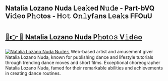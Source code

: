 ## Natalia Lozano Nuda L𝚎a𝚔ed N𝚞𝚍e - Part-bVQ Vi𝚍𝚎o P𝚑𝚘tos - H𝚘𝚝 O𝚗𝚕yf𝚊ns L𝚎a𝚔s FFOuU

# <h2><a href="http://kf7997e.oniu.top/?m=Natalia+Lozano+Nuda">🔗👉 🔴 Natalia Lozano Nuda P𝚑ot𝚘𝚜 V𝚒d𝚎o</a></h2>

[![Natalia Lozano Nuda Nu𝚍e𝚜](https://i.imgur.com/0qMVB7G.gif)](http://kf7997e.oniu.top/?m=Natalia+Lozano+Nuda)
Web-based artist and amusement giver Natalia Lozano Nuda, known for publishing dance and lifestyle tutorials through trending dance moves and short films. Exceptional choreographer Natalia Lozano Nuda, famed for their remarkable abilities and achievements in creating dance routines.  
